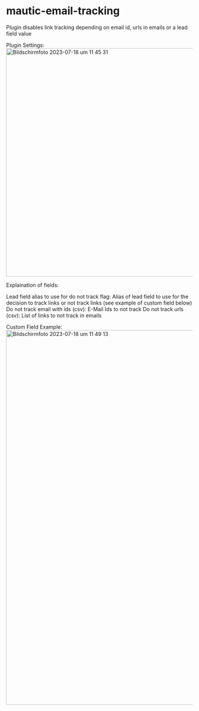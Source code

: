 # mautic-email-tracking

Plugin disables link tracking depending on email id, urls in emails or a lead field value 

Plugin Settings: 
<img width="617" alt="Bildschirmfoto 2023-07-18 um 11 45 31" src="https://github.com/content-optimizer-gmbh/mautic-email-tracking/assets/50595160/d0e3acb4-8447-488a-8a3a-d83866841c50">

Explaination of fields: 

Lead field alias to use for do not track flag: Alias of lead field to use for the decision to track links or not track links (see example of custom field below) 
Do not track email with ids (csv): E-Mail Ids to not track
Do not track urls (csv): List of links to not track in emails 

Custom Field Example: 
<img width="1012" alt="Bildschirmfoto 2023-07-18 um 11 49 13" src="https://github.com/content-optimizer-gmbh/mautic-email-tracking/assets/50595160/6832107d-f7d7-4d81-88fc-2f020f0e4d8c">

